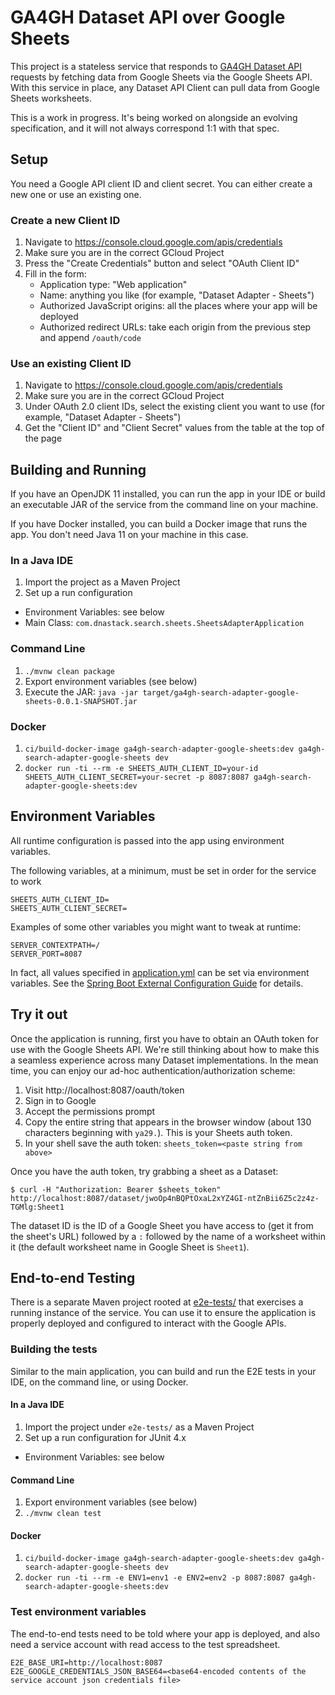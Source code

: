 # GA4GH Dataset API over Google Sheets

This project is a stateless service that responds to
[GA4GH Dataset API](https://github.com/ga4gh-discovery/ga4gh-discovery-search/pull/3)
requests by fetching data from Google Sheets via the Google Sheets API. With this service
in place, any Dataset API Client can pull data from Google Sheets worksheets.

This is a work in progress. It's being worked on alongside an evolving specification,
and it will not always correspond 1:1 with that spec.

## Setup

You need a Google API client ID and client secret. You can either create a new one
or use an existing one.

### Create a new Client ID
1. Navigate to https://console.cloud.google.com/apis/credentials
1. Make sure you are in the correct GCloud Project
1. Press the "Create Credentials" button and select "OAuth Client ID"
1. Fill in the form:
   * Application type: "Web application"
   * Name: anything you like (for example, "Dataset Adapter - Sheets")
   * Authorized JavaScript origins: all the places where your app will be deployed
   * Authorized redirect URLs: take each origin from the previous step and append `/oauth/code`
   
### Use an existing Client ID
1. Navigate to https://console.cloud.google.com/apis/credentials
1. Make sure you are in the correct GCloud Project
1. Under OAuth 2.0 client IDs, select the existing client you want to use (for
   example, "Dataset Adapter - Sheets")
1. Get the "Client ID" and "Client Secret" values from the table at the top of
   the page

## Building and Running

If you have an OpenJDK 11 installed, you can run the app in your IDE or build an executable JAR of the service
from the command line on your machine.

If you have Docker installed, you can build a Docker image that runs the app. You don't need Java 11 on your machine
in this case.

### In a Java IDE
1. Import the project as a Maven Project
1. Set up a run configuration
  * Environment Variables: see below
  * Main Class: `com.dnastack.search.sheets.SheetsAdapterApplication`

### Command Line
1. `./mvnw clean package`
1. Export environment variables (see below)
1. Execute the JAR: `java -jar target/ga4gh-search-adapter-google-sheets-0.0.1-SNAPSHOT.jar`

### Docker
1. `ci/build-docker-image ga4gh-search-adapter-google-sheets:dev ga4gh-search-adapter-google-sheets dev`
1. `docker run -ti --rm -e SHEETS_AUTH_CLIENT_ID=your-id SHEETS_AUTH_CLIENT_SECRET=your-secret -p 8087:8087 ga4gh-search-adapter-google-sheets:dev`

## Environment Variables
All runtime configuration is passed into the app using environment variables.

The following variables, at a minimum, must be set in order for the service to work
```
SHEETS_AUTH_CLIENT_ID=
SHEETS_AUTH_CLIENT_SECRET=
```

Examples of some other variables you might want to tweak at runtime:
```
SERVER_CONTEXTPATH=/
SERVER_PORT=8087
```

In fact, all values specified in [application.yml](src/main/resources/application.yml) can be set via environment variables.
See the [Spring Boot External Configuration Guide](https://docs.spring.io/spring-boot/docs/current/reference/html/boot-features-external-config.html) for details.

## Try it out

Once the application is running, first you have to obtain an OAuth token for use with the Google Sheets API. We're
still thinking about how to make this a seamless experience across many Dataset implementations. In the mean time, you
can enjoy our ad-hoc authentication/authorization scheme:

1. Visit http://localhost:8087/oauth/token
1. Sign in to Google
1. Accept the permissions prompt
1. Copy the entire string that appears in the browser window (about 130 characters beginning with `ya29.`). This is your Sheets auth token.
1. In your shell save the auth token: `sheets_token=<paste string from above>`

Once you have the auth token, try grabbing a sheet as a Dataset:
```
$ curl -H "Authorization: Bearer $sheets_token" http://localhost:8087/dataset/jwoOp4nBQPtOxaL2xYZ4GI-ntZnBii6Z5c2z4z-TGMlg:Sheet1
```

The dataset ID is the ID of a Google Sheet you have access to (get it from the sheet's URL)
followed by a `:` followed by the name of a worksheet within it (the default worksheet name in
Google Sheet is `Sheet1`).

## End-to-end Testing

There is a separate Maven project rooted at [e2e-tests/](e2e-tests) that exercises a running instance of the service.
You can use it to ensure the application is properly deployed and configured to interact with the Google APIs.

### Building the tests

Similar to the main application, you can build and run the E2E tests in your IDE, on the command line,
or using Docker. 

#### In a Java IDE
1. Import the project under `e2e-tests/` as a Maven Project
1. Set up a run configuration for JUnit 4.x
  * Environment Variables: see below

#### Command Line
1. Export environment variables (see below)
1. `./mvnw clean test`

#### Docker
1. `ci/build-docker-image ga4gh-search-adapter-google-sheets:dev ga4gh-search-adapter-google-sheets dev`
1. `docker run -ti --rm -e ENV1=env1 -e ENV2=env2 -p 8087:8087 ga4gh-search-adapter-google-sheets:dev`

### Test environment variables

The end-to-end tests need to be told where your app is deployed, and also need a service account
with read access to the test spreadsheet.

```
E2E_BASE_URI=http://localhost:8087
E2E_GOOGLE_CREDENTIALS_JSON_BASE64=<base64-encoded contents of the service account json credentials file>
```
